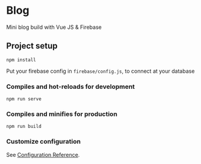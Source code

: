 # Blog

Mini blog build with Vue JS & Firebase

## Project setup
```
npm install
```
Put your firebase config in ```firebase/config.js```, to connect at your database

### Compiles and hot-reloads for development
```
npm run serve
```

### Compiles and minifies for production
```
npm run build
```

### Customize configuration
See [Configuration Reference](https://cli.vuejs.org/config/).
